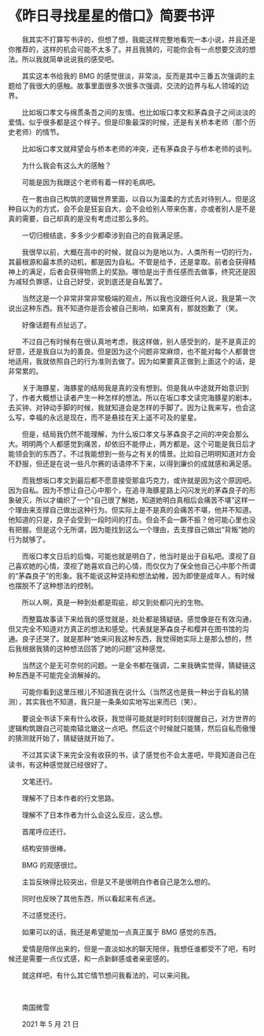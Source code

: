 # 《昨日寻找星星的借口》简要书评

　　我其实不打算写书评的，但想了想，我能这样完整地看完一本小说，并且还是你推荐的，这样的机会可能不太多了。并且我猜的，可能你会有一点想要交流的想法。所以我就简单说说我的感受吧。

　　其实这本书给我的 BMG 的感觉很淡，非常淡。反而是其中三番五次强调的主题给了我很大的感触。故事里面很多次很多次强调，交流的边界与私人领域的边界。

　　比如坂口孝文与绵贯条吾之间的友情。也比如坂口孝文和茅森良子之间淡淡的爱情。似乎很多都是这个样子。但是印象最深的时候，还是有关桥本老师（那个历史老师）的情节。

　　比如坂口孝文就拜望会与桥本老师的冲突，还有茅森良子与桥本老师的谈判。

　　为什么我会有这么大的感触？

　　可能是因为我跟这个老师有着一样的毛病吧。

　　在一套由自己构筑的逻辑世界里面，以自以为温柔的方式去对待别人。但是这种自以为的方式，会不会是狂妄自大，会不会给别人带来伤害，亦或者别人是不是真的需要，自己却真的是没有考虑过那么多的。

　　一切归根结底，多多少少都牵涉到自己的自我满足感。

　　我很早以前，大概在高中的时候，就自以为是地以为，人类所有一切的行为，其最根源和最本质的动机，都是因为自私。不管是给予，还是拿取。前者会获得精神上的满足，后者会获得物质上的奖励。哪怕是出于责任感而去做事，终究还是因为减轻负罪感，让自己好受，说到底还是自私罢了。

　　当然这是一个非常非常非常极端的观点，所以我也没跟任何人说，我是第一次说出这种东西。我不知道你是否会被自己影响，如果真有，那就抱歉了（笑。

　　好像话题有点扯远了。

　　不过自己有时候有在很认真地考虑，我这样做，别人感受到的，是不是真正的好意，还是我自以为的善良。但是因为这个问题非常麻烦，也不能对每个人都普世地适用，我就依照自己的行为准则去做了。因为如果要真正做到上面这个的话，是非常累的。

　　关于海豚星，海豚星的结局我是真的没有想到。但是我从中途就开始意识到了，作者大概想让读者产生一种怎样的想法。所以在坂口孝文读完海豚星的剧本，去买钟、对钟动手脚的时候，我就知道会是怎样的手脚了。因为让我来写，也会这么写，幸福的永远是现在，而不是悬挂在天上遥不可及的星星。

　　但是，结局我仍然不能理解，为什么坂口孝文与茅森良子之间的冲突会那么大。明明两个人都感觉到痛苦，却依旧不能停止，两方都是。这个可能是我日后才能领会到的东西了。不过我能想到一些与之有关的情景。比如自己明明知道对方会不舒服，但还是在说一些凡尔赛的话语停不下来，以得到廉价的成就感和满足感。

　　而我想坂口孝文到最后都不愿意接受那盒巧克力，或许就是因为这个原因吧。因为自私。因为不想让自己心中那个，在追寻海豚星路上闪闪发光的茅森良子的形象破灭，所以才编织了一个“自己很了解她，知道她明白真相后会痛苦不堪”这样一个理由来支撑自己做出这种行为。但实际上是不是真的会痛苦不堪，他并不知道。他知道的只是，良子会受到一段时间的打击。但会不会一蹶不振？他可能心里也没有把握。但是这个无所谓，因为能找到这么一个理由，去支撑自己做出“背叛”她的行为就够了。

　　而坂口孝文日后的后悔，可能也就是明白了，他当时是出于自私吧。漠视了自己喜欢她的心情，漠视了她喜欢自己的心情，而仅仅为了保全他自己心中那个所谓的“茅森良子”的形象。我不能说这种坚持和想法幼稚，因为即使是成年人，有时候也摆脱不了这种想法的控制。

　　所以人啊，真是一种到处都是瑕疵，却又到处都闪光的生物。

　　而整篇故事读下来给我的感觉就是，处处都是猜疑链。感觉像是在有效沟通，但又完全不知道对方真正的想法和感受。代表就是茅森良子和樱井在图书馆的沟通。良子还哭了。就是那种“她来问我这种东西，我觉得她实际上是那么想的，然后我根据我猜的这种想法回答了她的问题”这种感觉。

　　当然这个是无可奈何的问题。一是全书都在强调，二来我确实觉得，猜疑链这种东西是不可能完全消解掉的。

　　可能你看到这里压根儿不知道我在说什么（当然这也是我一种出于自私的猜测），其实我也不知道，我只是一条条如实地写出来而已（笑）。

　　要说全书读下来有什么收获，我觉得可能就是时时刻刻提醒自己，对方世界的逻辑构筑跟自己可能南辕北辙这一点吧。然后这个时候就只能猜，然后自私而傲慢的猜测就开始了，猜疑链就开始了。

　　不过其实读下来完全没有收获的书，读了感觉也不会太差吧，毕竟知道自己在读书，有这种感觉就已经很好了。

　　文笔还行。

　　理解不了日本作者的行文思路。

　　理解不了日本作者为什么会这么反应，这么想。

　　首尾呼应还行。

　　结构安排很棒。

　　BMG 的观感很烂。

　　主旨反映得比较突出，但是又不是很明白作者自己是怎么想的。

　　同时也反映了其他东西，所以看起来有点迷。

　　不过感觉还行。

　　如果可以的话，我还是希望能加一点真正属于 BMG 感觉的东西。

　　爱情是陪伴出来的，但是一直淡如水的聊天陪伴，我想任谁都受不了吧，有时候还是需要一点仪式感，和一点新鲜感或者亲密感的。

　　就这样吧，有什么其它情节想问我看法的，可以来问我。

<br>

　　南国微雪

　　2021 年 5 月 21 日